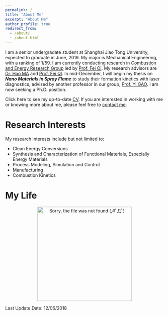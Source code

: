 ```yaml
---
permalink: /
title: "About Me"
excerpt: "About Me"
author_profile: true
redirect_from: 
  - /about/
  - /about.html
---
```

I am a senior undergradate student at Shanghai Jiao Tong University, expected to graduate in June, 2019. My major is Mechanical Engineering, with a ranking of 1/59. I am currently conducting research in [Combustion and Energy Research Group](http://combustion.sjtu.edu.cn/home/) led by [Prof. Fei QI](http://combustion.sjtu.edu.cn/people/?mid=1&version=en). My research advisors are [Dr. Hao MA](http://combustion.sjtu.edu.cn/people/?mid=493&version=en) and [Prof. Fei QI](http://combustion.sjtu.edu.cn/people/?mid=1&version=en). In mid-December, I will begin my thesis on ***Nano Materials in Spray Flame*** to study their formation kinetics with laser diagnostics, advised by another professor in our group, [Prof. Yi GAO](http://combustion.sjtu.edu.cn/people/?mid=1&version=en). I am now seeking a Ph.D. position.
<!--
The man I worship most is Leonardo Da Vinci. He was not only curious about everything, but also made a great research accomplishment with his unparalleled creativity. Even today, many scholars are still influenced by his ideas. However, life is always brutal. Most people's life ends up only becoming another ordinary moment in the history of science, but I still wish I could always stay true to my determination, and hopefully, create something amazing and become another Da Vinci! :)-->

Click here to see my up-to-date [CV](https://Wenbin-Xu.github.io/files/cv_wenbinXU.pdf). If you are interested in working with me or knowing more about me, please feel free to [contact me](https://wenbin-xu.github.io/contact/).

# Research Interests
My research interests include but not limited to:
* Clean Energy Conversions
* Synthesis and Characterization of Functional Materials, Especially Energy Materials
* Process Modeling, Simulation and Control 
* Manufacturing
* Combustion Kinetics

# My Life
<div>
  <p align="center">
  <img src="https://raw.githubusercontent.com/Wenbin-Xu/Wenbin-Xu.github.io/master/images/life1.gif?raw=true" alt="Sorry, the file was not found (,#ﾟДﾟ)  " style="width: 300px;"/> 
</p>
 </div>

Last Update Date: 12/06/2018


